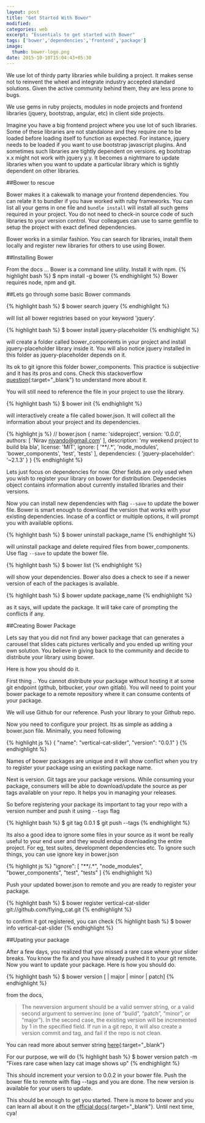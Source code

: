 ```yaml
---
layout: post
title: "Get Started With Bower"
modified:
categories: web
excerpt: "Essentials to get started with Bower"
tags: ['bower','dependencies','frontend','package']
image:
  thumb: bower-logo.png
date: 2015-10-10T15:04:43+05:30
---
```


We use lot of thirdy party libraries while building a project. It makes sense not to reinvent the wheel and integrate industry accepted standard solutions. Given the active community behind them, they are less prone to bugs.

We use gems in ruby projects, modules in node projects and frontend libraries (jquery, bootstrap, angular, etc) in client side projects.

Imagine you have a big frontend project where you use lot of such libraries. Some of these libraries are not standalone and they require one to be loaded before loading itself to function as expected. For instance, jquery needs to be loaded if you want to use bootstrap javascript plugins. And sometimes such libraries are tightly dependent on versions. eg bootstrap x.x might not work with jquery y.y. It becomes a nightmare to update libraries when you want to update a particular library which is tightly dependent on other libraries.

##Bower to rescue

Bower makes it a cakewalk to manage your frontend dependencies. You can relate it to bundler if you have worked with ruby frameworks. You can list all your gems in one file and `bundle install` will install all such gems required in your project. You do not need to check-in source code of such libraries to your version control. Your colleagues can use to same gemfile to setup the project with exact defined dependencies.

Bower works in a similar fashion. You can search for libraries, install them locally and register new libraries for others to use using Bower.

##Installing Bower

From the docs ...
Bower is a command line utility. Install it with npm.
{% highlight bash %}
$ npm install -g bower
{% endhighlight %}
Bower requires node, npm and git.

##Lets go through some basic Bower commands

{% highlight bash %}
$ bower search jquery
{% endhighlight %}

will list all bower registries based on your keyword 'jquery'.

{% highlight bash %}
$ bower install jquery-placeholder
{% endhighlight %}

will create a folder called bower_components in your project and install jquery-placeholder library inside it. You will also notice jquery installed in this folder as jquery-placeholder depends on it.

Its ok to git ignore this folder bower_components. This practice is subjective and it has its pros and cons. Check this stackoverflow [question](http://stackoverflow.com/questions/22327758/should-bower-components-be-gitignored){:target="_blank"} to understand more about it.

You will still need to reference the file in your project to use the library.

{% highlight bash %}
$ bower init
{% endhighlight %}

will interactively create a file called bower.json. It will collect all the information about your project and its dependencies.

{% highlight js %}
// bower.json
{
  name: 'sideproject',
  version: '0.0.0',
  authors: [
    'Nirav <niyando@gmail.com>'
  ],
  description: 'my weekend project to build bla bla',
  license: 'MIT',
  ignore: [
    '**/.*',
    'node_modules',
    'bower_components',
    'test',
    'tests'
  ],
  dependencies: {
    'jquery-placeholder': '~2.1.3'
  }
}
{% endhighlight %}

Lets just focus on dependencies for now. Other fields are only used when you wish to register your library on bower for distribution. Dependecies object contains information about currently installed libraries and their versions.

Now you can install new dependencies with flag `--save` to update the bower file. Bower is smart enough to download the version that works with your existing dependencies. Incase of a conflict or multiple options, it will prompt you with available options.

{% highlight bash %}
$ bower uninstall package_name
{% endhighlight %}

will uninstall package and delete required files from bower_components. Use flag `--save` to update the bower file.

{% highlight bash %}
$ bower list
{% endhighlight %}

will show your dependencies. Bower also does a check to see if a newer version of each of the packages is available.

{% highlight bash %}
$ bower update package_name
{% endhighlight %}

as it says, will update the package. It will take care of prompting the conflicts if any.

##Creating Bower Package

Lets say that you did not find any bower package that can generates a carousel that slides cats pictures vertically and you ended up writing your own solution. You believe in giving back to the community and decide to distribute your library using bower.

Here is how you should do it.

First thing .. You cannot distribute your package without hosting it at some git endpoint (github, bitbucker, your own gitlab). You will need to point your bower package to a remote repository where it can consume contents of your package.

We will use Github for our reference. Push your library to your Github repo.

Now you need to configure your project. Its as simple as adding a bower.json file. Minimally, you need following

{% highlight js %}
{
    "name": "vertical-cat-slider",
    "version": "0.0.1"
}
{% endhighlight %}

Names of bower packages are unique and it will show conflict when you try to register your package using an existing package name.

Next is version. Git tags are your package versions. While consuming your package, consumers will be able to download/update the source as per tags available on your repo. It helps you in managing your releases.

So before registering your package its important to tag your repo with a version number and push it using `--tags` flag

{% highlight bash %}
$ git tag 0.0.1
$ git push --tags
{% endhighlight %}


Its also a good idea to ignore some files in your source as it wont be really useful to your end user and they would endup downloading the entire project. For eg, test suites, development dependencies etc. To ignore such things, you can use ignore key in bower.json

{% highlight js %}
  "ignore": [
    "**/.*",
    "node_modules",
    "bower_components",
    "test",
    "tests"
  ]
{% endhighlight %}

Push your updated bower.json to remote and you are ready to register your package.

{% highlight bash %}
$ bower register vertical-cat-slider git://github.com/flying_cat.git
{% endhighlight %}


to confirm it got registered, you can check
{% highlight bash %}
$ bower info vertical-cat-slider
{% endhighlight %}

##Upating your package

After a few days, you realized that you missed a rare case where your slider breaks. You know the fix and you have already pushed it to your git remote. Now you want to update your package. Here is how you should do.

{% highlight bash %}
$ bower version [<newversion> | major | minor | patch]
{% endhighlight %}


from the docs,

>The newversion argument should be a valid semver string, or a valid second argument to semver.inc (one of “build”, “patch”, “minor”, or “major”). In the second case, the existing version will be incremented by 1 in the specified field. If run in a git repo, it will also create a version commit and tag, and fail if the repo is not clean.

You can read more about semver string [here](http://developer.telerik.com/featured/mystical-magical-semver-ranges-used-npm-bower/){:target="_blank"}

For our purpose, we will do
{% highlight bash %}
$ bower version patch -m "Fixes rare case when lazy cat image shows up"
{% endhighlight %}

This should increment your version to 0.0.2 in your bower file. Push the bower file to remote with flag --tags and you are done. The new version is available for your users to update.

This should be enough to get you started. There is more to bower and you can learn all about it on the [official docs](http://bower.io/docs/api/){:target="_blank"}.
Until next time, cya!
